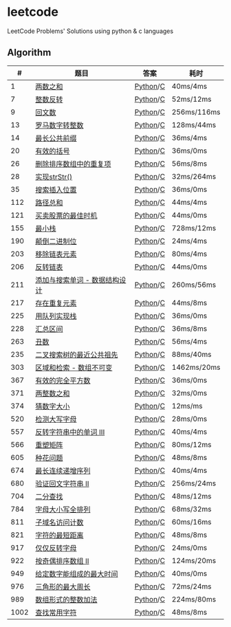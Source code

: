# leetcode
LeetCode Problems' Solutions using python &amp; c languages

## Algorithm
|#|题目|答案|耗时|
|--------|--------|--------|-------|
|1|[两数之和](https://leetcode-cn.com/problems/two-sum)|[Python](./algorithms/1_two_sum.md#Python)/[C](./algorithms/1_two_sum.md#C)|40ms/4ms|
|7|[整数反转](https://leetcode-cn.com/problems/reverse-integer)|[Python](./algorithms/7_reverse_integer.md#Python)/[C](./algorithms/7_reverse_integer.md#C)|52ms/12ms|
|9|[回文数](https://leetcode-cn.com/problems/palindrome-number/)|[Python](./algorithms/9_palindrome_number.md#Python)/[C](./algorithms/9_palindrome_number.md#C)|256ms/116ms|
|13|[罗马数字转整数](https://leetcode-cn.com/problems/roman-to-integer/)|[Python](./algorithms/13_roman_to_integer.md#Python)/[C](./algorithms/13_roman_to_integer.md#C)|128ms/44ms|
|14|[最长公共前缀](https://leetcode-cn.com/problems/longest-common-prefix)|[Python](./algorithms/14_Longest_Common_Prefix.md#Python)/[C](./algorithms/14_Longest_Common_Prefix.md#C)|36ms/4ms|
|20|[有效的括号](https://leetcode-cn.com/problems/valid-parentheses/)|[Python](./algorithms/20_valid_parentheses.md#Python)/[C](./algorithms/20_valid_parentheses.md#C)|36ms/0ms|
|26|[删除排序数组中的重复项](https://leetcode-cn.com/problems/remove-duplicates-from-sorted-array/)|[Python](./algorithms/26_remove_duplicates_from_sorted_array.md#Python)/[C](./algorithms/26_remove_duplicates_from_sorted_array.md#C)|56ms/8ms|
|28|[实现strStr()](https://leetcode-cn.com/problems/implement-strstr/)|[Python](./algorithms/28_implement_strstr.md#Python)/[C](./algorithms/28_implement_strstr.md#C)|32ms/264ms|
|35|[搜索插入位置](https://leetcode-cn.com/problems/search-insert-position/)|[Python](./algorithms/35_search_insert_position.md#Python)/[C](./algorithms/35_search_insert_position.md#C)|36ms/0ms|
|112|[路径总和](https://leetcode-cn.com/problems/path-sum/)|[Python](./algorithms/112_path_sum.md#Python)/[C](./algorithms/112_path_sum.md#C)|44ms/4ms|
|121|[买卖股票的最佳时机](https://leetcode-cn.com/problems/best-time-to-buy-and-sell-stock/)|[Python](./algorithms/121_best_time_to_buy_and_sell_stock.md#Python)/[C](./algorithms/121_best_time_to_buy_and_sell_stock.md#C)|44ms/0ms|
|155|[最小栈](https://leetcode-cn.com/problems/min-stack/)|[Python](./algorithms/155_min_stack.md#Python)/[C](./algorithms/155_min_stack.md#C)|728ms/12ms|
|190|[颠倒二进制位](https://leetcode-cn.com/problems/reverse-bits)|[Python](./algorithms/190_reverse_bits.md#Python)/[C](./algorithms/190_reverse_bits.md#C)|24ms/4ms|
|203|[移除链表元素](https://leetcode-cn.com/problems/remove-linked-list-elements/)|[Python](./algorithms/203_remove_linked_list_elements.md#Python)/[C](./algorithms/203_remove_linked_list_elements.md#C)|80ms/4ms|
|206|[反转链表](https://leetcode-cn.com/problems/reverse-linked-list/)|[Python](./algorithms/206_reverse_linked_list.md#Python)/[C](./algorithms/206_reverse_linked_list.md#C)|44ms/0ms|
|211|[添加与搜索单词 - 数据结构设计](https://leetcode-cn.com/problems/add-and-search-word-data-structure-design/)|[Python](./algorithms/211_add_and_search_word.md#Python)/[C](./algorithms/211_add_and_search_word.md#C)|260ms/56ms|
|217|[存在重复元素](https://leetcode-cn.com/problems/contains-duplicate/)|[Python](./algorithms/217_contains_duplicate.md#Python)/[C](./algorithms/217_contains_duplicate.md#C)|44ms/8ms|
|225|[用队列实现栈](https://leetcode-cn.com/problems/implement-stack-using-queues/)|[Python](./algorithms/225_implement_stack_using_queues.md#Python)/[C](./algorithms/225_implement_stack_using_queues.md#C)|36ms/0ms|
|228|[汇总区间](https://leetcode-cn.com/problems/summary-ranges/)|[Python](./algorithms/228_Summary_Ranges.md#Python)/[C](./algorithms/228_Summary_Ranges.md#C)|36ms/8ms|
|263|[丑数](https://leetcode-cn.com/problems/ugly-number/)|[Python](./algorithms/263_Ugly_Number.md#Python)/[C](./algorithms/263_Ugly_Number.md#C)|56ms/4ms|
|235|[二叉搜索树的最近公共祖先](https://leetcode-cn.com/problems/lowest-common-ancestor-of-a-binary-search-tree/)|[Python](./algorithms/235_lowest_common_ancestor_of_a_binary_search_tree.md#Python)/[C](./algorithms/235_lowest_common_ancestor_of_a_binary_search_tree.md#C)|88ms/40ms|
|303|[区域和检索 - 数组不可变](https://leetcode-cn.com/problems/range-sum-query-immutable/)|[Python](./algorithms/303_range_sum_query-immutable.md#Python)/[C](./algorithms/303_range_sum_query-immutable.md#C)|1462ms/20ms|
|367|[有效的完全平方数](https://leetcode-cn.com/problems/valid-perfect-square/)|[Python](./algorithms/367_valid_perfect_square.md#Python)/[C](./algorithms/367_valid_perfect_square.md#C)|36ms/0ms|
|371|[两整数之和](https://leetcode-cn.com/problems/sum-of-two-integers/)|[Python](./algorithms/371_sum_of_two_integers.md#Python)/[C](./algorithms/371_sum_of_two_integers.md#C)|32ms/0ms|
|374|[猜数字大小](https://leetcode-cn.com/problems/guess-number-higher-or-lower/)|[Python](./algorithms/374_guess_number_higher_or_lower.md#Python)/[C](./algorithms/374_guess_number_higher_or_lower.md#C)|12ms/ms|
|520|[检测大写字母](https://leetcode-cn.com/problems/detect-capital/)|[Python](./algorithms/520_detect_capital.md#Python)/[C](./algorithms/520_detect_capital.md#C)|28ms/0ms|
|557|[反转字符串中的单词 III](https://leetcode-cn.com/problems/reverse-words-in-a-string-iii/)|[Python](./algorithms/557_reverse_words_in_a_string_iii.md#Python)/[C](./algorithms/557_reverse_words_in_a_string_iii.md#C)|40ms/4ms|
|566|[重塑矩阵](https://leetcode-cn.com/problems/reshape-the-matrix/)|[Python](./algorithms/566_reshape_the_matrix.md#Python)/[C](./algorithms/566_reshape_the_matrix.md#C)|80ms/12ms|
|605|[种花问题](https://leetcode-cn.com/problems/can-place-flowers/)|[Python](./algorithms/605_can_place_flowers.md#Python)/[C](./algorithms/605_can_place_flowers.md#C)|48ms/8ms|
|674|[最长连续递增序列](https://leetcode-cn.com/problems/longest-continuous-increasing-subsequence/)|[Python](./algorithms/674_Longest_Continuous_Increasing_Subsequence.md#Python)/[C](./algorithms/674_Longest_Continuous_Increasing_Subsequence.md#C)|40ms/4ms|
|680|[验证回文字符串 Ⅱ](https://leetcode-cn.com/problems/valid-palindrome-ii/)|[Python](./algorithms/680_valid_palindrome_ii.md#Python)/[C](./algorithms/680_valid_palindrome_ii.md#C)|256ms/24ms|
|704|[二分查找](https://leetcode-cn.com/problems/binary-search)|[Python](./algorithms/704_binary_search.md#Python)/[C](./algorithms/704_binary_search.md#C)|48ms/12ms|
|784|[字母大小写全排列](https://leetcode-cn.com/problems/letter-case-permutation/)|[Python](./algorithms/784_letter_case_permutation.md#Python)/[C](./algorithms/784_letter_case_permutation.md#C)|68ms/32ms|
|811|[子域名访问计数](https://leetcode-cn.com/problems/subdomain-visit-count/)|[Python](./algorithms/811_subdomain_visit_count.md#Python)/[C](./algorithms/811_subdomain_visit_count.md#C)|60ms/16ms|
|821|[字符的最短距离](https://leetcode-cn.com/problems/shortest-distance-to-a-character/)|[Python](./algorithms/821_shortest_distance_to_a_character.md#Python)/[C](./algorithms/821_shortest_distance_to_a_character.md#C)|48ms/8ms|
|917|[仅仅反转字母](https://leetcode-cn.com/problems/reverse-only-letters/)|[Python](./algorithms/917_reverse_only_letters.md#Python)/[C](./algorithms/917_reverse_only_letters.md#C)|24ms/0ms|
|922|[按奇偶排序数组 II](https://leetcode-cn.com/problems/sort-array-by-parity-ii/)|[Python](./algorithms/922_sort_array_by_parity_ii.md#Python)/[C](./algorithms/922_sort_array_by_parity_ii.md#C)|124ms/20ms|
|949|[给定数字能组成的最大时间](https://leetcode-cn.com/problems/largest-time-for-given-digits/)|[Python](./algorithms/949_largest_time_for_given_digits.md#Python)/[C](./algorithms/949_largest_time_for_given_digits.md#C)|40ms/0ms|
|976|[三角形的最大周长](https://leetcode-cn.com/problems/largest-perimeter-triangle/)|[Python](./algorithms/976_largest_perimeter_triangle.md#Python)/[C](./algorithms/976_largest_perimeter_triangle.md#C)|72ms/24ms|
|989|[数组形式的整数加法](https://leetcode-cn.com/problems/add-to-array-form-of-integer/)|[Python](./algorithms/989_add_to_array_form_of_integer.md#Python)/[C](./algorithms/989_add_to_array_form_of_integer.md#C)|224ms/80ms|
|1002|[查找常用字符](https://leetcode-cn.com/problems/find-common-characters/submissions/)|[Python](./algorithms/1002_find_common_characters.md#Python)/[C](./algorithms/1002_find_common_characters.md#C)|48ms/8ms|